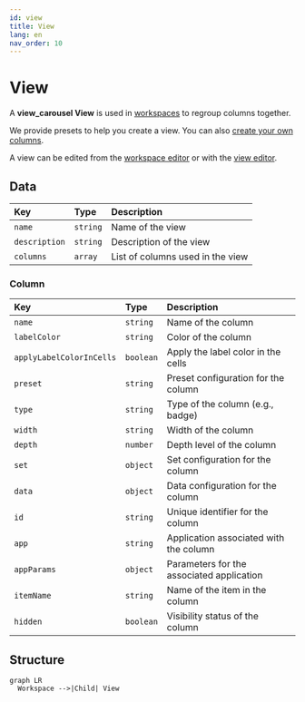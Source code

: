 ```yaml
---
id: view
title: View
lang: en
nav_order: 10
---
```


# View

A **<span class="aq-icon outline">view_carousel</span> View** is used in [workspaces](./workspace.md) to regroup columns together.

We provide presets to help you create a view. You can also [create your own columns](../../examples/tutorials/create-column.md).

A view can be edited from the [workspace editor](../applications/workspaces.md) or with the [view editor](../applications/views.md).

## Data

| Key | Type | Description |
| :--- | :---- | :----------- |
| `name` | `string` | Name of the view |
| `description` | `string` | Description of the view |
| `columns` | `array` | List of columns used in the view |

### Column

| Key | Type | Description |
| :--- | :---- | :----------- |
| `name` | `string` | Name of the column |
| `labelColor` | `string` | Color of the column |
| `applyLabelColorInCells` | `boolean` | Apply the label color in the cells |
| `preset` | `string` | Preset configuration for the column |
| `type` | `string` | Type of the column (e.g., badge) |
| `width` | `string` | Width of the column |
| `depth` | `number` | Depth level of the column |
| `set` | `object` | Set configuration for the column |
| `data` | `object` | Data configuration for the column |
| `id` | `string` | Unique identifier for the column |
| `app` | `string` | Application associated with the column |
| `appParams` | `object` | Parameters for the associated application |
| `itemName` | `string` | Name of the item in the column |
| `hidden` | `boolean` | Visibility status of the column |

## Structure

```mermaid
graph LR
  Workspace -->|Child| View
```